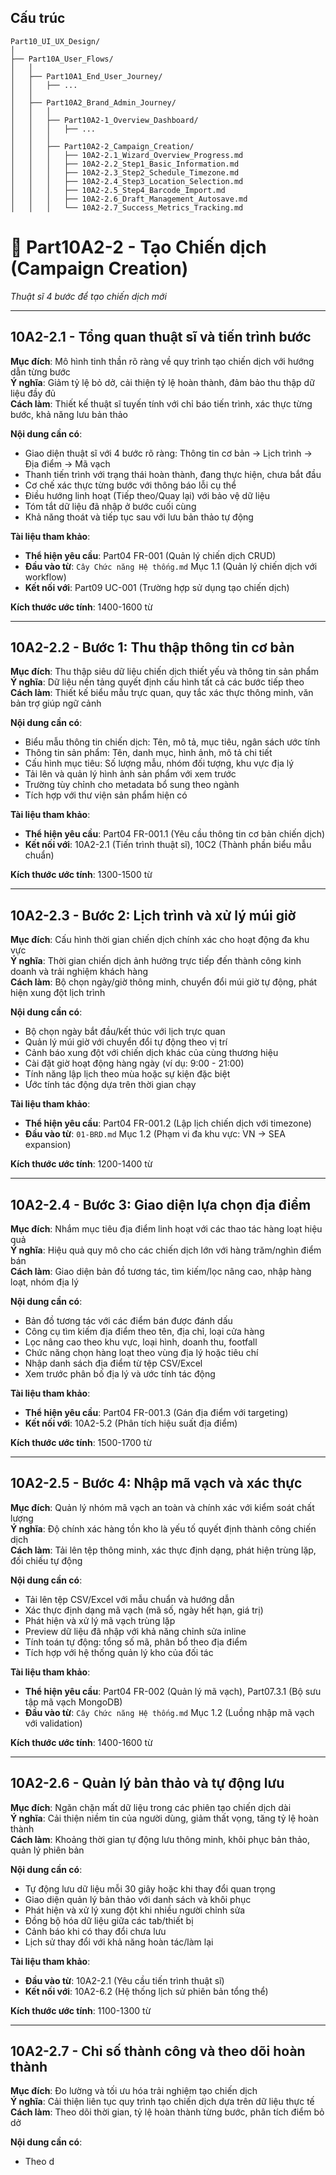 ## Cấu trúc
```
Part10_UI_UX_Design/
│
├── Part10A_User_Flows/
│   │
│   ├── Part10A1_End_User_Journey/
│   │   ├── ...
│   │
│   ├── Part10A2_Brand_Admin_Journey/
│   │   │
│   │   ├── Part10A2-1_Overview_Dashboard/
│   │   │   ├── ...
│   │   │
│   │   ├── Part10A2-2_Campaign_Creation/
│   │   │   ├── 10A2-2.1_Wizard_Overview_Progress.md
│   │   │   ├── 10A2-2.2_Step1_Basic_Information.md
│   │   │   ├── 10A2-2.3_Step2_Schedule_Timezone.md
│   │   │   ├── 10A2-2.4_Step3_Location_Selection.md
│   │   │   ├── 10A2-2.5_Step4_Barcode_Import.md
│   │   │   ├── 10A2-2.6_Draft_Management_Autosave.md
│   │   │   └── 10A2-2.7_Success_Metrics_Tracking.md
```
# 🚀 **Part10A2-2 - Tạo Chiến dịch (Campaign Creation)**

*Thuật sĩ 4 bước để tạo chiến dịch mới*

---

## **10A2-2.1 - Tổng quan thuật sĩ và tiến trình bước**

**Mục đích**: Mô hình tinh thần rõ ràng về quy trình tạo chiến dịch với hướng dẫn từng bước  
**Ý nghĩa**: Giảm tỷ lệ bỏ dở, cải thiện tỷ lệ hoàn thành, đảm bảo thu thập dữ liệu đầy đủ  
**Cách làm**: Thiết kế thuật sĩ tuyến tính với chỉ báo tiến trình, xác thực từng bước, khả năng lưu bản thảo

**Nội dung cần có**:
- Giao diện thuật sĩ với 4 bước rõ ràng: Thông tin cơ bản → Lịch trình → Địa điểm → Mã vạch
- Thanh tiến trình với trạng thái hoàn thành, đang thực hiện, chưa bắt đầu
- Cơ chế xác thực từng bước với thông báo lỗi cụ thể
- Điều hướng linh hoạt (Tiếp theo/Quay lại) với bảo vệ dữ liệu
- Tóm tắt dữ liệu đã nhập ở bước cuối cùng
- Khả năng thoát và tiếp tục sau với lưu bản thảo tự động

**Tài liệu tham khảo**:
- **Thể hiện yêu cầu**: Part04 FR-001 (Quản lý chiến dịch CRUD)
- **Đầu vào từ**: `Cây Chức năng Hệ thống.md` Mục 1.1 (Quản lý chiến dịch với workflow)
- **Kết nối với**: Part09 UC-001 (Trường hợp sử dụng tạo chiến dịch)

**Kích thước ước tính**: 1400-1600 từ

---

## **10A2-2.2 - Bước 1: Thu thập thông tin cơ bản**

**Mục đích**: Thu thập siêu dữ liệu chiến dịch thiết yếu và thông tin sản phẩm  
**Ý nghĩa**: Dữ liệu nền tảng quyết định cấu hình tất cả các bước tiếp theo  
**Cách làm**: Thiết kế biểu mẫu trực quan, quy tắc xác thực thông minh, văn bản trợ giúp ngữ cảnh

**Nội dung cần có**:
- Biểu mẫu thông tin chiến dịch: Tên, mô tả, mục tiêu, ngân sách ước tính
- Thông tin sản phẩm: Tên, danh mục, hình ảnh, mô tả chi tiết
- Cấu hình mục tiêu: Số lượng mẫu, nhóm đối tượng, khu vực địa lý
- Tải lên và quản lý hình ảnh sản phẩm với xem trước
- Trường tùy chỉnh cho metadata bổ sung theo ngành
- Tích hợp với thư viện sản phẩm hiện có

**Tài liệu tham khảo**:
- **Thể hiện yêu cầu**: Part04 FR-001.1 (Yêu cầu thông tin cơ bản chiến dịch)
- **Kết nối với**: 10A2-2.1 (Tiến trình thuật sĩ), 10C2 (Thành phần biểu mẫu chuẩn)

**Kích thước ước tính**: 1300-1500 từ

---

## **10A2-2.3 - Bước 2: Lịch trình và xử lý múi giờ**

**Mục đích**: Cấu hình thời gian chiến dịch chính xác cho hoạt động đa khu vực  
**Ý nghĩa**: Thời gian chiến dịch ảnh hưởng trực tiếp đến thành công kinh doanh và trải nghiệm khách hàng  
**Cách làm**: Bộ chọn ngày/giờ thông minh, chuyển đổi múi giờ tự động, phát hiện xung đột lịch trình

**Nội dung cần có**:
- Bộ chọn ngày bắt đầu/kết thúc với lịch trực quan
- Quản lý múi giờ với chuyển đổi tự động theo vị trí
- Cảnh báo xung đột với chiến dịch khác của cùng thương hiệu
- Cài đặt giờ hoạt động hàng ngày (ví dụ: 9:00 - 21:00)
- Tính năng lập lịch theo mùa hoặc sự kiện đặc biệt
- Ước tính tác động dựa trên thời gian chạy

**Tài liệu tham khảo**:
- **Thể hiện yêu cầu**: Part04 FR-001.2 (Lập lịch chiến dịch với timezone)
- **Đầu vào từ**: `01-BRD.md` Mục 1.2 (Phạm vi đa khu vực: VN → SEA expansion)

**Kích thước ước tính**: 1200-1400 từ

---

## **10A2-2.4 - Bước 3: Giao diện lựa chọn địa điểm**

**Mục đích**: Nhắm mục tiêu địa điểm linh hoạt với các thao tác hàng loạt hiệu quả  
**Ý nghĩa**: Hiệu quả quy mô cho các chiến dịch lớn với hàng trăm/nghìn điểm bán  
**Cách làm**: Giao diện bản đồ tương tác, tìm kiếm/lọc nâng cao, nhập hàng loạt, nhóm địa lý

**Nội dung cần có**:
- Bản đồ tương tác với các điểm bán được đánh dấu
- Công cụ tìm kiếm địa điểm theo tên, địa chỉ, loại cửa hàng
- Lọc nâng cao theo khu vực, loại hình, doanh thu, footfall
- Chức năng chọn hàng loạt theo vùng địa lý hoặc tiêu chí
- Nhập danh sách địa điểm từ tệp CSV/Excel
- Xem trước phân bố địa lý và ước tính tác động

**Tài liệu tham khảo**:
- **Thể hiện yêu cầu**: Part04 FR-001.3 (Gán địa điểm với targeting)
- **Kết nối với**: 10A2-5.2 (Phân tích hiệu suất địa điểm)

**Kích thước ước tính**: 1500-1700 từ

---

## **10A2-2.5 - Bước 4: Nhập mã vạch và xác thực**

**Mục đích**: Quản lý nhóm mã vạch an toàn và chính xác với kiểm soát chất lượng  
**Ý nghĩa**: Độ chính xác hàng tồn kho là yếu tố quyết định thành công chiến dịch  
**Cách làm**: Tải lên tệp thông minh, xác thực định dạng, phát hiện trùng lặp, đối chiếu tự động

**Nội dung cần có**:
- Tải lên tệp CSV/Excel với mẫu chuẩn và hướng dẫn
- Xác thực định dạng mã vạch (mã số, ngày hết hạn, giá trị)
- Phát hiện và xử lý mã vạch trùng lặp
- Preview dữ liệu đã nhập với khả năng chỉnh sửa inline
- Tính toán tự động: tổng số mã, phân bổ theo địa điểm
- Tích hợp với hệ thống quản lý kho của đối tác

**Tài liệu tham khảo**:
- **Thể hiện yêu cầu**: Part04 FR-002 (Quản lý mã vạch), Part07.3.1 (Bộ sưu tập mã vạch MongoDB)
- **Đầu vào từ**: `Cây Chức năng Hệ thống.md` Mục 1.2 (Luồng nhập mã vạch với validation)

**Kích thước ước tính**: 1400-1600 từ

---

## **10A2-2.6 - Quản lý bản thảo và tự động lưu**

**Mục đích**: Ngăn chặn mất dữ liệu trong các phiên tạo chiến dịch dài  
**Ý nghĩa**: Cải thiện niềm tin của người dùng, giảm thất vọng, tăng tỷ lệ hoàn thành  
**Cách làm**: Khoảng thời gian tự động lưu thông minh, khôi phục bản thảo, quản lý phiên bản

**Nội dung cần có**:
- Tự động lưu dữ liệu mỗi 30 giây hoặc khi thay đổi quan trọng
- Giao diện quản lý bản thảo với danh sách và khôi phục
- Phát hiện và xử lý xung đột khi nhiều người chỉnh sửa
- Đồng bộ hóa dữ liệu giữa các tab/thiết bị
- Cảnh báo khi có thay đổi chưa lưu
- Lịch sử thay đổi với khả năng hoàn tác/làm lại

**Tài liệu tham khảo**:
- **Đầu vào từ**: 10A2-2.1 (Yêu cầu tiến trình thuật sĩ)
- **Kết nối với**: 10A2-6.2 (Hệ thống lịch sử phiên bản tổng thể)

**Kích thước ước tính**: 1100-1300 từ

---

## **10A2-2.7 - Chỉ số thành công và theo dõi hoàn thành**

**Mục đích**: Đo lường và tối ưu hóa trải nghiệm tạo chiến dịch  
**Ý nghĩa**: Cải thiện liên tục quy trình tạo chiến dịch dựa trên dữ liệu thực tế  
**Cách làm**: Theo dõi thời gian, tỷ lệ hoàn thành từng bước, phân tích điểm bỏ dở

**Nội dung cần có**:
- Theo d
